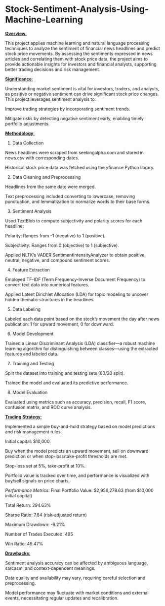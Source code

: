 # Stock-Sentiment-Analysis-Using-Machine-Learning
<u>**Overview**:</u>

This project applies machine learning and natural language processing techniques to analyze the sentiment of financial news headlines and predict stock price movements. By assessing the sentiments expressed in news articles and correlating them with stock price data, the project aims to provide actionable insights for investors and financial analysts, supporting better trading decisions and risk management.

<u>**Significance**:</u>

Understanding market sentiment is vital for investors, traders, and analysts, as positive or negative sentiment can drive significant stock price changes. This project leverages sentiment analysis to:

Improve trading strategies by incorporating sentiment trends.

Mitigate risks by detecting negative sentiment early, enabling timely portfolio adjustments.

<u>**Methodology**:</u>


1. Data Collection

News headlines were scraped from seekingalpha.com and stored in news.csv with corresponding dates.

Historical stock price data was fetched using the yfinance Python library.

2. Data Cleaning and Preprocessing

Headlines from the same date were merged.

Text preprocessing included converting to lowercase, removing punctuation, and lemmatization to normalize words to their base forms.

3. Sentiment Analysis

Used TextBlob to compute subjectivity and polarity scores for each headline:

Polarity: Ranges from -1 (negative) to 1 (positive).

Subjectivity: Ranges from 0 (objective) to 1 (subjective).

Applied NLTK’s VADER SentimentIntensityAnalyzer to obtain positive, neutral, negative, and compound sentiment scores.

4. Feature Extraction

Employed TF-IDF (Term Frequency-Inverse Document Frequency) to convert text data into numerical features.

Applied Latent Dirichlet Allocation (LDA) for topic modeling to uncover hidden thematic structures in the headlines.

5. Data Labeling

Labeled each data point based on the stock’s movement the day after news publication: 1 for upward movement, 0 for downward.

6. Model Development

Trained a Linear Discriminant Analysis (LDA) classifier—a robust machine learning algorithm for distinguishing between classes—using the extracted features and labeled data.

7. Training and Testing

Split the dataset into training and testing sets (80/20 split).

Trained the model and evaluated its predictive performance.

8. Model Evaluation

Evaluated using metrics such as accuracy, precision, recall, F1 score, confusion matrix, and ROC curve analysis.



<u>**Trading Strategy**:</u>

Implemented a simple buy-and-hold strategy based on model predictions and risk management rules.

Initial capital: $10,000.

Buy when the model predicts an upward movement, sell on downward prediction or when stop-loss/take-profit thresholds are met.

Stop-loss set at 5%, take-profit at 10%.

Portfolio value is tracked over time, and performance is visualized with buy/sell signals on price charts.

*Performance Metrics*:
Final Portfolio Value: $2,956,278.63 (from $10,000 initial capital)

Total Return: 294.63%

Sharpe Ratio: 7.84 (risk-adjusted return)

Maximum Drawdown: -6.21%

Number of Trades Executed: 495

Win Ratio: 49.47%



<u>**Drawbacks**:</u>

Sentiment analysis accuracy can be affected by ambiguous language, sarcasm, and context-dependent meanings.

Data quality and availability may vary, requiring careful selection and preprocessing.

Model performance may fluctuate with market conditions and external events, necessitating regular updates and recalibration.
